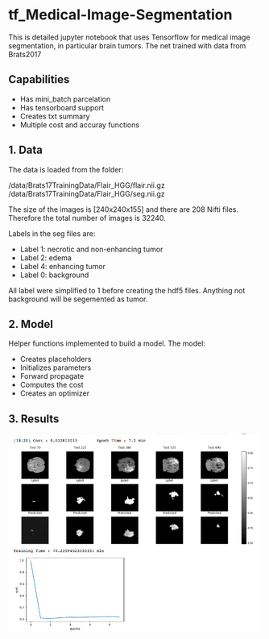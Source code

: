 # tf_Medical-Image-Segmentation
This is detailed jupyter notebook that uses Tensorflow for medical image segmentation, in particular brain tumors.
The net trained with data from Brats2017

## Capabilities
* Has mini_batch parcelation
* Has tensorboard support
* Creates txt summary
* Multiple cost and accuray functions

## 1.  Data
The data is loaded from the folder:

/data/Brats17TrainingData/Flair_HGG/flair.nii.gz
/data/Brats17TrainingData/Flair_HGG/seg.nii.gz

The size of the images is [240x240x155] and there are 208 Nifti files. Therefore the total number of images is 32240.

Labels in the seg files are:

* Label 1: necrotic and non-enhancing tumor
* Label 2: edema
* Label 4: enhancing tumor
* Label 0: background

All label were simplified to 1 before creating the hdf5 files. Anything not background will be segemented as tumor.


## 2. Model
Helper functions implemented to build a model.
The model:

* Creates placeholders
* Initializes parameters
* Forward propagate
* Computes the cost
* Creates an optimizer

## 3. Results
![Alt text](results2018-05-09.png?raw=true "Current Results")


